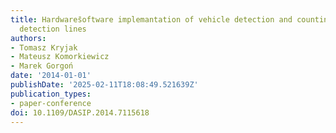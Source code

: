 ```yaml
---
title: Hardwares̄oftware implemantation of vehicle detection and counting using virtual
  detection lines
authors:
- Tomasz Kryjak
- Mateusz Komorkiewicz
- Marek Gorgoń
date: '2014-01-01'
publishDate: '2025-02-11T18:08:49.521639Z'
publication_types:
- paper-conference
doi: 10.1109/DASIP.2014.7115618
---
```

